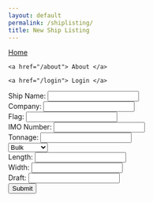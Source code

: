 ```yaml
---
layout: default
permalink: /shiplisting/
title: New Ship Listing
---
```


<div id="menu">
  <div id="sidenav">
    <a href="/"> Home </a>

    <a href="/about"> About </a>

    <a href="/login"> Login </a>

  </div>
</div>
<div class="main">
 <div id="input">
   <form action="/action_page.php" method="get">
     Ship Name: <input type="text" name="Sname" /><br />
     Company: <input type="text" name="Cname" /><br />
     Flag: <input type="text" name="Flag" /><br />
     IMO Number: <input type="integer" name="IMO" /><br />
     Tonnage: <input type="integer" name="tonnage" /><br />
     <select>
       <option value="Bulk">Bulk</option>
       <option value="Container">Container</option>
       <option value="General">General</option>
       <option value="Ro/Ro">Ro/Ro</option>
       <option value="Tanker">Tanker</option> </select>
       <br />
       Length: <input type="text" name="length" /><br />
       Width: <input type="text" name="width" /><br />
       Draft: <input type="text" name="draft" /><br />
       <input type="submit" value="Submit" />
   </form>
 </div>
</div>
